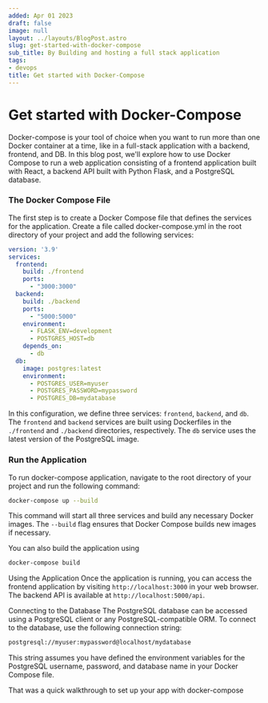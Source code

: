 ```yaml
---
added: Apr 01 2023
draft: false
image: null
layout: ../layouts/BlogPost.astro
slug: get-started-with-docker-compose
sub_title: By Building and hosting a full stack application
tags:
- devops
title: Get started with Docker-Compose
---
```


# Get started with Docker-Compose

Docker-compose is your tool of choice when you want to run more than one Docker container at a time, like in a full-stack application with a backend, frontend, and DB. In this blog post, we'll explore how to use Docker Compose to run a web application consisting of a frontend application built with React, a backend API built with Python Flask, and a PostgreSQL database.

### The Docker Compose File&#x20;

The first step is to create a Docker Compose file that defines the services for the application. Create a file called docker-compose.yml in the root directory of your project and add the following services:

```yaml
version: '3.9'
services:
  frontend:
    build: ./frontend
    ports:
      - "3000:3000"
  backend:
    build: ./backend
    ports:
      - "5000:5000"
    environment:
      - FLASK_ENV=development
      - POSTGRES_HOST=db
    depends_on:
      - db
  db:
    image: postgres:latest
    environment:
      - POSTGRES_USER=myuser
      - POSTGRES_PASSWORD=mypassword
      - POSTGRES_DB=mydatabase
```

In this configuration, we define three services: `frontend`, `backend`, and `db`. The `frontend` and `backend` services are built using Dockerfiles in the `./frontend` and `./backend` directories, respectively. The `db` service uses the latest version of the PostgreSQL image.

### Run the Application&#x20;

To run docker-compose application, navigate to the root directory of your project and run the following command:

```bash
docker-compose up --build
```

This command will start all three services and build any necessary Docker images. The `--build` flag ensures that Docker Compose builds new images if necessary.

You can also build the application using&#x20;

```bash
docker-compose build
```

Using the Application Once the application is running, you can access the frontend application by visiting `http://localhost:3000` in your web browser. The backend API is available at `http://localhost:5000/api`.

Connecting to the Database The PostgreSQL database can be accessed using a PostgreSQL client or any PostgreSQL-compatible ORM. To connect to the database, use the following connection string:

```bash
postgresql://myuser:mypassword@localhost/mydatabase
```

This string assumes you have defined the environment variables for the PostgreSQL username, password, and database name in your Docker Compose file.



That was a quick walkthrough to set up your app with docker-compose